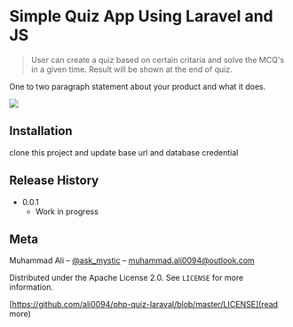 # Simple Quiz App Using Laravel and JS
> User can create a quiz based on certain critaria and solve the MCQ's in a given time. Result will be shown at the end of quiz.


One to two paragraph statement about your product and what it does.

![](header.png)

## Installation

clone this project and update base url and database credential 

## Release History
* 0.0.1
    * Work in progress

## Meta

Muhammad Ali – [@ask_mystic](https://twitter.com/ask_mystic) – muhammad.ali0094@outlook.com

Distributed under the Apache License 2.0. See ``LICENSE`` for more information.

[https://github.com/ali0094/php-quiz-laraval/blob/master/LICENSE](read more)

